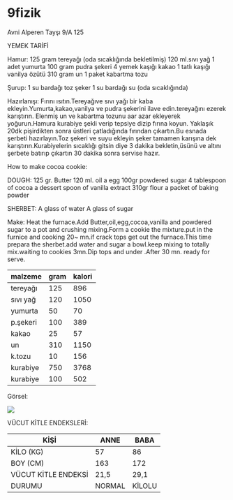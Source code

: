 # 9fizik
Avni Alperen Tayşı
9/A
125


YEMEK TARİFİ

Hamur:
125 gram tereyağı (oda sıcaklığında bekletilmiş)
120 ml.sıvı yağ
1 adet yumurta
100 gram pudra şekeri 
4 yemek kaşığı kakao
1 tatlı kaşığı vanilya özütü 
310 gram un
1 paket kabartma tozu

Şurup:
1 su bardağı toz şeker
1 su bardağı su (oda sıcaklığında)

Hazırlanışı:
Fırını ısıtın.Tereyağıve sıvı yağı bir kaba ekleyin.Yumurta,kakao,vanilya ve pudra şekerini ilave edin.tereyağını ezerek karıştırın.
Elenmiş un ve kabartma tozunu aar azar ekleyerek yoğurun.Hamura kurabiye şekli verip tepsiye dizip fırına koyun. Yaklaşık 20dk pişirdikten sonra üstleri çatladığında fırından çıkartın.Bu esnada şerbeti hazırlayın.Toz şekeri ve suyu ekleyin şeker tamamen karışına dek karıştırın.Kurabiyelerin sıcaklığı gitsin diye 3 dakika bekletin,üsünü ve altını şerbete batırıp çıkartın 30 dakika sonra servise hazır.


How to make cocoa cookie:

DOUGH:
125 gr. Butter
120 ml. oil
a egg
100gr powdered sugar
4 tablespoon of cocoa
a dessert spoon of vanilla extract
310gr flour
a packet of baking powder

SHERBET:
A glass of water
A glass of sugar

Make:
Heat the furnace.Add Butter,oil,egg,cocoa,vanilla and powdered sugar to a pot and crushing mixing.Form a cookie the mixture.put in the furnice and cooking 20~ mn.if crack tops get out the furnace.This time prepara the sherbet.add water and sugar a bowl.keep mixing to totally mix.waiting to cookies 3mn.Dip tops and under .After 30 mn. ready for serve.


| malzeme  | gram | kalori |
|----------|------|--------|
| tereyağı | 125  |  896   |
| sıvı yağ | 120  |  1050  |
| yumurta  | 50   |   70   |
| p.şekeri | 100  |   389  |
| kakao    | 25   |   57   |
| un       | 310  |  1150  |
| k.tozu   | 10   |   156  |
| kurabiye | 750  |  3768  |
| kurabiye | 100  |  502   |


Görsel:

![](https://resimag.com/p1/f4f98348f1d.jpeg)



VÜCUT KİTLE ENDEKSLERİ:

|KİŞİ                    | ANNE   | BABA    |
|------------------------|--------|---------|        
|KİLO (KG)               |  57    |  86     |
|BOY  (CM)               |  163   | 172     |
|VÜCUT KİTLE ENDEKSİ     | 21,5   | 29,1    |
|DURUMU                  | NORMAL | KİLOLU  |
